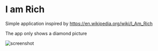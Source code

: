 # I am Rich

Simple application inspired by https://en.wikipedia.org/wiki/I_Am_Rich

The app only shows a diamond picture

![screenshot](https://github.com/KSamardzhiev/ios-i-am-rich-app/blob/main/screenshots/main-screen.jpg?raw=true)